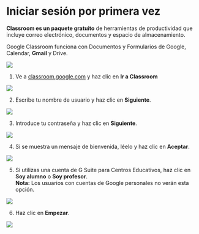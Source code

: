 # Iniciar sesión por primera vez 

**Classroom es un paquete gratuito** de herramientas de productividad que incluye correo electrónico, documentos y espacio de almacenamiento. 

Google Classroom funciona con Documentos y Formularios de Google, Calendar, **Gmail** y Drive.

![](https://www.ujmd.edu.sv/wp-content/uploads/2020/04/Google-Clasroom.png)


1. Ve a [classroom.google.com](https://classroom.google.com/) y haz clic en **Ir a Classroom**

![](https://lh3.googleusercontent.com/FDKYy7Rcd_ykSEcXdevRbEWn6vgVnJZlvXuyNzQsohnISwQCGE9v_oLHJCJUsXh8b5I=w350)

2. Escribe tu nombre de usuario y haz clic en **Siguiente**.

![](https://lh3.googleusercontent.com/K8TW05qyyzHCF6TMEyhvZK1oX9LOPbSHiPrAqseSxJFC0qi_dMeqfz9T61hZ6TvvaRc=w219)

3. Introduce tu contraseña y haz clic en **Siguiente**.

![](https://lh3.googleusercontent.com/XMlshTFv2qDZMD8s-1xz0OMC1OjC11G2GfTthWzYRMk9gGIBm7hw3_nhezxPogI3gLE=w219)

4. Si se muestra un mensaje de bienvenida, léelo y haz clic en **Aceptar**.

![](https://lh3.googleusercontent.com/SX-lRDF78ABZG6IE77d2VaE0v0IDKt9QRVkPPpKlg_Mdv7-iEUH0QZ9nQecboVjkTOLX=w250)

5. Si utilizas una cuenta de G Suite para Centros Educativos, haz clic en **Soy alumno** o **Soy profesor**.  
**Nota:** Los usuarios con cuentas de Google personales no verán esta opción.

![](https://lh3.googleusercontent.com/pRKv4G7jgSQLRTXVZ701WghzsLSplurObo3wbrvwuSjZwbb0FW17U0HGU4kI3iYESA=w350)

6. Haz clic en **Empezar**.

![](https://lh3.googleusercontent.com/sp125EtLxB4wBSdMmyaXLzvfrHrc1Ug643SsTMz5YRJ4MPX690fMLbpPI5UpyGkICVv-=w250)
<!--stackedit_data:
eyJoaXN0b3J5IjpbMTc4NjI1MjI1NywtMTEyMDcwMDIyM119
-->